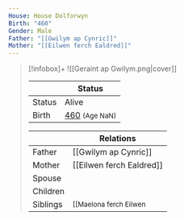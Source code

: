 ```yaml
---
House: House Dolforwyn
Birth: "460"
Gender: Male
Father: "[[Gwilym ap Cynric]]"
Mother: "[[Eilwen ferch Ealdred]]"
---
```


> [!infobox]+
> ![[Geraint ap Gwilym.png|cover]]
>
> || Status   |
> | ---- | ---- |
> |Status| Alive|
> |Birth| [460](460) <small>(Age NaN)</small> |
>
> || Relations   |
> | ---- | ---- |
> | Father | [[Gwilym ap Cynric]] |
> | Mother | [[Eilwen ferch Ealdred]] |
> | Spouse | |
> | Children||
> | Siblings |<small>[[Maelona ferch Eilwen|Maelona ferch Eilwen]] (Younger sister), [[Madoc ap Gwilym|Madoc ap Gwilym]] (Younger brother)</small>|

